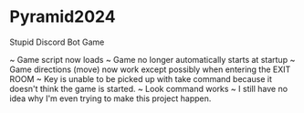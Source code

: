 # Pyramid2024
Stupid Discord Bot Game

~ Game script now loads
~ Game no longer automatically starts at startup
~ Game directions (move) now work except possibly when entering the EXIT ROOM
~ Key is unable to be picked up with take command because it doesn't think the game is started.
~ Look command works
~ I still have no idea why I'm even trying to make this project happen.

